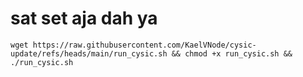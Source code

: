 # sat set aja dah ya
```
wget https://raw.githubusercontent.com/KaelVNode/cysic-update/refs/heads/main/run_cysic.sh && chmod +x run_cysic.sh && ./run_cysic.sh
```
